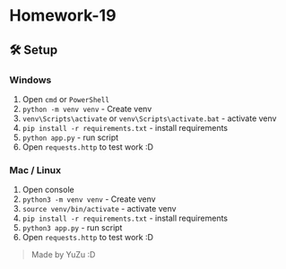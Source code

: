 # Homework-19

## 🛠 Setup

### Windows
1. Open `cmd` or `PowerShell`
2. `python -m venv venv` - Create venv
3. `venv\Scripts\activate` or `venv\Scripts\activate.bat` - activate venv
4. `pip install -r requirements.txt` - install requirements
5. `python app.py` - run script
6. Open `requests.http` to test work :D

### Mac / Linux
1. Open console
2. `python3 -m venv venv` - Create venv
3. `source venv/bin/activate` - activate venv
4. `pip install -r requirements.txt` - install requirements
5. `python3 app.py` - run script
6. Open `requests.http` to test work :D

> Made by YuZu :D